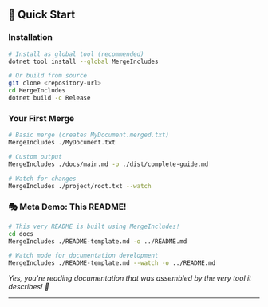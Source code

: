## 🚀 Quick Start

### Installation
```bash
# Install as global tool (recommended)
dotnet tool install --global MergeIncludes

# Or build from source
git clone <repository-url>
cd MergeIncludes
dotnet build -c Release
```

### Your First Merge
```bash
# Basic merge (creates MyDocument.merged.txt)
MergeIncludes ./MyDocument.txt

# Custom output
MergeIncludes ./docs/main.md -o ./dist/complete-guide.md

# Watch for changes
MergeIncludes ./project/root.txt --watch
```

### 🎭 **Meta Demo: This README!**
```bash
# This very README is built using MergeIncludes!
cd docs
MergeIncludes ./README-template.md -o ../README.md

# Watch mode for documentation development
MergeIncludes ./README-template.md --watch -o ../README.md
```

*Yes, you're reading documentation that was assembled by the very tool it describes! 🤯*

---

